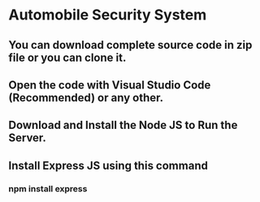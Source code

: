 # Automobile Security System
## You can download complete source code in zip file or you can clone it.
## Open the code with Visual Studio Code (Recommended) or any other.
## Download and Install the Node JS to Run the Server.
## Install Express JS using this command
### npm install express